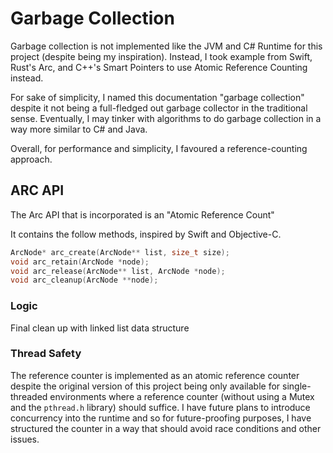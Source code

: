 # Garbage Collection

Garbage collection is not implemented like the JVM and C# Runtime for this project (despite being my inspiration). Instead, I took example from Swift, Rust's Arc, and C++'s Smart Pointers to use Atomic Reference Counting instead.

For sake of simplicity, I named this documentation "garbage collection" despite it not being a full-fledged out garbage collector in the traditional sense. Eventually, I may tinker with algorithms to do garbage collection in a way more similar to C# and Java.

Overall, for performance and simplicity, I favoured a reference-counting approach.

## ARC API
The Arc API that is incorporated is an "Atomic Reference Count"

It contains the follow methods, inspired by Swift and Objective-C.

```c
ArcNode* arc_create(ArcNode** list, size_t size);
void arc_retain(ArcNode *node);
void arc_release(ArcNode** list, ArcNode *node);
void arc_cleanup(ArcNode **node);
```

### Logic
Final clean up with linked list data structure

### Thread Safety
The reference counter is implemented as an atomic reference counter despite the original version of this project being only available for single-threaded environments where a reference counter (without using a Mutex and the `pthread.h` library) should suffice. I have future plans to introduce concurrency into the runtime and so for future-proofing purposes, I have structured the counter in a way that should avoid race conditions and other issues.

